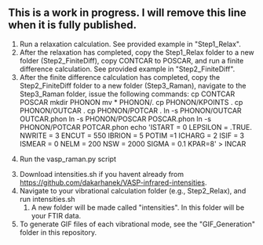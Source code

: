 ## This is a work in progress. I will remove this line when it is fully published.

1. Run a relaxation calculation. See provided example in "Step1_Relax".
2. After the relaxation has completed, copy the Step1_Relax folder to a new folder (Step2_FiniteDiff), copy CONTCAR to POSCAR, and run a finite difference calculation. See provided example in "Step2_FiniteDiff".
3. After the finite difference calculation has completed, copy the Step2_FiniteDiff folder to a new folder (Step3_Raman), navigate to the Step3_Raman folder, issue the following commands:
cp CONTCAR POSCAR
mkdir PHONON
mv * PHONON/.
cp PHONON/KPOINTS .
cp PHONON/OUTCAR .
cp PHONON/POTCAR .
ln -s PHONON/OUTCAR OUTCAR.phon
ln -s PHONON/POSCAR POSCAR.phon
ln -s PHONON/POTCAR POTCAR.phon
echo 'ISTART = 0
LEPSILON = .TRUE.
NWRITE = 3
ENCUT = 550
IBRION = 5
POTIM =1
ICHARG = 2
ISIF = 3
ISMEAR = 0
NELM = 200
NSW = 2000
SIGMA = 0.1
KPAR=8' > INCAR
4) Run the vasp_raman.py script


3. Download intensities.sh if you havent already from https://github.com/dakarhanek/VASP-infrared-intensities.
4. Navigate to your vibrational calculation folder (e.g., Step2_Relax), and run intensities.sh
	1. A new folder will be made called "intensities". In this folder will be your FTIR data.
5. To generate GIF files of each vibrational mode, see the "GIF_Generation" folder in this repository.
